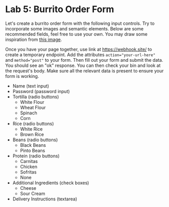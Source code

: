 

# Lab 5: Burrito Order Form


Let's create a burrito order form with the following input controls. Try to incorporate some images and semantic elements. Below are some recommended fields, feel free to use your own. You may draw some inspiration from [this image](burrito-order-form.png). 

Once you have your page together, use link at https://webhook.site/ to create a temporary endpoint. Add the attributes `action="your-url-here"` and `method="post"` to your form. Then fill out your form and submit the data. You should see an "ok" response. You can then check your bin and look at the request's body. Make sure all the relevant data is present to ensure your form is working.

- Name (text input)
- Password (password input)
- Tortilla (radio buttons)
  - White Flour
  - Wheat Flour
  - Spinach
  - Corn
- Rice (radio buttons)
  - White Rice
  - Brown Rice
- Beans (radio buttons)
  - Black Beans
  - Pinto Beans
- Protein (radio buttons)
  - Carnitas
  - Chicken
  - Sofritas
  - None
- Additional Ingredients (check boxes)
  - Cheese
  - Sour Cream
- Delivery Instructions (textarea)

